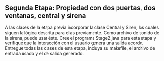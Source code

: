 ## Segunda Etapa: Propiedad con dos puertas, dos ventanas, central y sirena
A las clases de la etapa previa incorporar la clase Central y Siren, las cuales siguen la lógica descrita 
para ellas previamente. Como archivo de sonido de la sirena, puede usar éste. Cree el programa 
Stage2.java para esta etapa y verifique que la interacción con el usuario genera una salida acorde. 
Entregue todas las clases de esta etapa, incluya su makefile, el archivo de entrada usado y el de 
salida generado.
